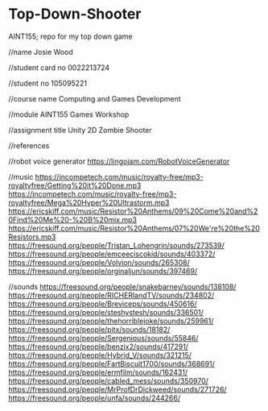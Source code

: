 # Top-Down-Shooter
AINT155; repo for my top down game 

//name
Josie Wood

//student card no
0022213724

//student no
105095221

//course name
Computing and Games Development

//module 
AINT155 Games Workshop

//assignment title
Unity 2D Zombie Shooter

//references

//robot voice generator
https://lingojam.com/RobotVoiceGenerator

//music
https://incompetech.com/music/royalty-free/mp3-royaltyfree/Getting%20it%20Done.mp3
https://incompetech.com/music/royalty-free/mp3-royaltyfree/Mega%20Hyper%20Ultrastorm.mp3
https://ericskiff.com/music/Resistor%20Anthems/09%20Come%20and%20Find%20Me%20-%20B%20mix.mp3
https://ericskiff.com/music/Resistor%20Anthems/07%20We're%20the%20Resistors.mp3
https://freesound.org/people/Tristan_Lohengrin/sounds/273539/
https://freesound.org/people/emceeciscokid/sounds/403372/
https://freesound.org/people/Volvion/sounds/265308/
https://freesound.org/people/orginaljun/sounds/397469/

//sounds
https://freesound.org/people/snakebarney/sounds/138108/
https://freesound.org/people/RICHERlandTV/sounds/234802/
https://freesound.org/people/Breviceps/sounds/450616/
https://freesound.org/people/steshystesh/sounds/336501/
https://freesound.org/people/thehorriblejoke/sounds/259961/
https://freesound.org/people/pitx/sounds/18182/
https://freesound.org/people/Sergenious/sounds/55846/
https://freesound.org/people/benzix2/sounds/417291/
https://freesound.org/people/Hybrid_V/sounds/321215/
https://freesound.org/people/FartBiscuit1700/sounds/368691/
https://freesound.org/people/ermfilm/sounds/162431/
https://freesound.org/people/cabled_mess/sounds/350970/
https://freesound.org/people/MrProfDrDickweed/sounds/271726/
https://freesound.org/people/unfa/sounds/244266/

